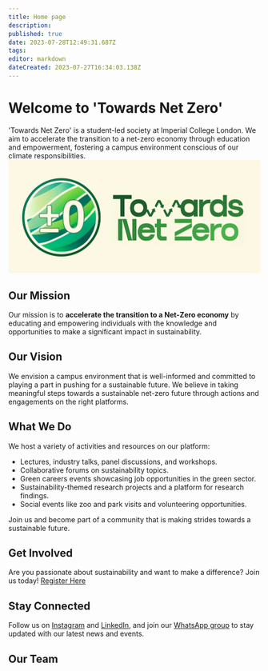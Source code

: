 ```yaml
---
title: Home page
description: 
published: true
date: 2023-07-28T12:49:31.687Z
tags: 
editor: markdown
dateCreated: 2023-07-27T16:34:03.138Z
---
```


# Welcome to 'Towards Net Zero' 

'Towards Net Zero' is a student-led society at Imperial College London. We aim to accelerate the transition to a net-zero economy through education and empowerment, fostering a campus environment conscious of our climate responsibilities.![logo.jpg](/logo.jpg)

## Our Mission
Our mission is to **accelerate the transition to a Net-Zero economy** by educating and empowering individuals with the knowledge and opportunities to make a significant impact in sustainability.

## Our Vision
We envision a campus environment that is well-informed and committed to playing a part in pushing for a sustainable future. We believe in taking meaningful steps towards a sustainable net-zero future through actions and engagements on the right platforms.

## What We Do
We host a variety of activities and resources on our platform:

- Lectures, industry talks, panel discussions, and workshops.
- Collaborative forums on sustainability topics.
- Green careers events showcasing job opportunities in the green sector.
- Sustainability-themed research projects and a platform for research findings.
- Social events like zoo and park visits and volunteering opportunities.

Join us and become part of a community that is making strides towards a sustainable future.

## Get Involved
Are you passionate about sustainability and want to make a difference? Join us today! [Register Here](https://forms.gle/Vi9FEfnHv7xRncDu8)

## Stay Connected
Follow us on [Instagram](https://www.instagram.com/towardsnetzero2050/?hl=en) and [LinkedIn](https://www.linkedin.com/company/towards-net-zero-2050/about/), and join our [WhatsApp group](https://chat.whatsapp.com/C4TzPPCwVshKNBd44pP6Tk) to stay updated with our latest news and events.

## Our Team


